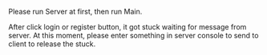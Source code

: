 Please run Server at first, then run Main.

After click login or register button, it got stuck waiting for message from
server. At this moment, please enter something in server console to send to
client to release the stuck.